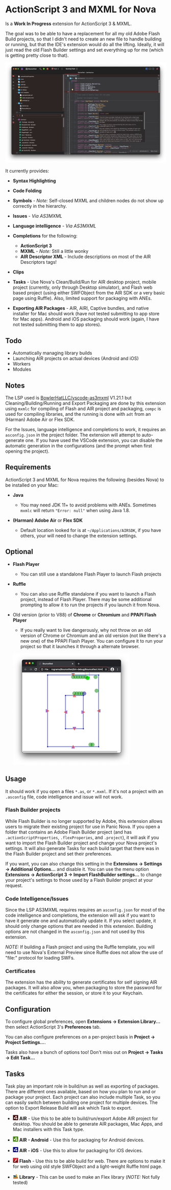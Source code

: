 # ActionScript 3 and MXML for Nova

Is a **Work In Progress** extension for ActionScript 3 & MXML.

The goal was to be able to have a replacement for all my old Adobe Flash Build projects, so that I didn't need to create an new file to handle building or running, but that the IDE's extension would do all the lifting. Ideally, it will just read the old Flash Builder settings and set everything up for me (which is getting pretty close to that).

![](assets/screenshot.png)

It currently provides:

 * **Syntax Highlighting**

 * **Code Folding**

 * **Symbols** - *Note:* Self-closed MXML and children nodes do not show up correctly in the hierarchy.

 * **Issues** - *Via AS3MXML*

 * **Language intelligence** - *Via AS3MXML*

 * **Completions** for the following:
   * **ActionScript 3**
   * **MXML** - *Note:* Still a little wonky
   * **AIR Descriptor XML** - Include descriptions on most of the AIR Descriptors tags!

 * **Clips**

 * **Tasks** - Use Nova's Clean/Build/Run for AIR desktop project, mobile project (currently, only through Desktop simulator), and Flash web based project (using either SWFObject from the AIR SDK or a very basic page using Ruffle). Also, limited support for packaging with ANEs.

 * **Exporting AIR Packages** - AIR, AIRI, Captive bundles, and native installer for Mac should work (have not tested submitting to app store for Mac apps). Android and iOS packaging should work (again, I have not tested submitting them to app stores).

## Todo

 * Automatically managing library builds
 * Launching AIR projects on actual devices (Android and iOS)
 * Workers
 * Modules

## Notes

The LSP used is [BowlerHatLLC/vscode-as3mxml](https://github.com/BowlerHatLLC/vscode-as3mxml) V1.21.1 but Cleaning/Building/Running and Export Packaging are done by this extension using `mxmlc` for compiling of Flash and AIR project and packaging, `compc` is used for compiling libraries, and the running is done with `adt` from an (Harman) Adobe Air or Flex SDK.

For the Issues, language intelligence and completions to work, it requires an `asconfig.json` in the project folder. The extension will attempt to auto-generate one. If you have used the VSCode extension, you can disable the automatic generation in the configurations (and the prompt when first opening the project).

## Requirements

ActionScript 3 and MXML for Nova requires the following (besides Nova) to be installed on your Mac:

* **Java**

  * You may need JDK 11+ to avoid problems with ANEs. Sometimes `mxmlc` will return `"Error: null"` when using Java 1.8.

* **(Harman) Adobe Air** or **Flex SDK**

  * Default location looked for is at `~/Applications/AIRSDK`, if you have others, your will need to change the extension settings.

## Optional

* **Flash Player**

  * You can still use a standalone Flash Player to launch Flash projects

* **Ruffle**

  * You can also use Ruffle standalone if you want to launch a Flash project, instead of Flash Player. There may be some additional prompting to allow it to run the projects if you launch it from Nova.

* Old version (prior to V88) of **Chrome** or **Chromium** and **PPAPI Flash Player**

  * If you really want to live dangerously, why not throw on an old version of Chrome or Chromium and an old version (not like there's a new one) of the PPAPI Flash Player. You can configure it to run your project so that it launches it through a alternate browser.

  ![](assets/flash-in-web-small.png)

## Usage

It should work if you open a files `*.as`, or `*.mxml`. If it's not a project with an `.asconfig` file, code intelligence and issue will not work.

### Flash Builder projects

While Flash Builder is no longer supported by Adobe, this extension allows users to migrate their existing project for use in Panic Nova. If you open a folder that contains an Adobe Flash Builder project (and has `.actionScriptProperties`, `.flexProperies`, and `.project`), it will ask if you want to import the Flash Builder project and change your Nova project's settings. It will also generate Tasks for each build target that there was in the Flash Builder project and set their preferences.

If you want, you can also change this setting in the **Extensions → Settings → Additional Options...** and disable it. You can use the menu option **Extensions → ActionScript 3 → Import FlashBuilder settings...** to change your project's settings to those used by a Flash Builder project at your request.

### Code Intelligence/Issues

Since the LSP AS3MXML requires requires an `asconfig.json` for most of the code intelligence and completions, the extension will ask if you want to have it generate one and automatically update it. If you select update, it should only change options that are needed in this extension. Building options are not changed in the `asconfig.json` and not used by this extension.

*NOTE:* If building a Flash project and using the Ruffle template, you will need to use Nova's External Preview since Ruffle does not allow the use of "file:" protocol for loading SWFs.

### Certificates

The extension has the ability to generate certificates for self signing AIR packages. It will also allow you, when packaging to store the password for the certificates for either the session, or store it to your Keychain.

## Configuration

To configure global preferences, open **Extensions → Extension Library...** then select ActionScript 3's **Preferences** tab.

You can also configure preferences on a per-project basis in **Project → Project Settings...**.

Tasks also have a bunch of options too! Don't miss out on **Project → Tasks → Edit Task...**

## Tasks

Task play an important role in build/run as well as exporting of packages. There are different ones available, based on how you plan to run and or package your project. Each project can also include multiple Task, so you can easily switch between building one project for multiple devices. The option to Export Release Build will ask which Task to export.

* ![](Images/as3-air/as3-air.png) **AIR** - Use this to be able to build/run/export Adobe AIR project for desktop. You should be able to generate AIR packages, Mac Apps, and Mac installers with this Task type.

* ![](Images/as3-android/as3-android.png)  **AIR - Android** - Use this for packaging for Android devices.

* ![](Images/as3-ios/as3-ios.png)  **AIR - iOS** - Use this to allow for packaging for iOS devices.

* ![](Images/as3-flash/as3-flash.png)  **Flash** - Use this to be able build for web. There are options to make it for web using old style SWFObject and a light-weight Ruffle html page.

* ![](Images/as3-lib/as-lib.png)  **Library** - This can be used to make an Flex library (*NOTE:* Not fully tested)

